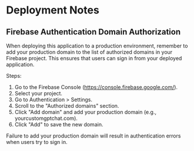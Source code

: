 # Deployment Notes

## Firebase Authentication Domain Authorization

When deploying this application to a production environment, remember to add your production domain to the list of authorized domains in your Firebase project. This ensures that users can sign in from your deployed application.

Steps:
1. Go to the Firebase Console (https://console.firebase.google.com/).
2. Select your project.
3. Go to Authentication > Settings.
4. Scroll to the "Authorized domains" section.
5. Click "Add domain" and add your production domain (e.g., yourcustomgptchat.com).
6. Click "Add" to save the new domain.

Failure to add your production domain will result in authentication errors when users try to sign in.